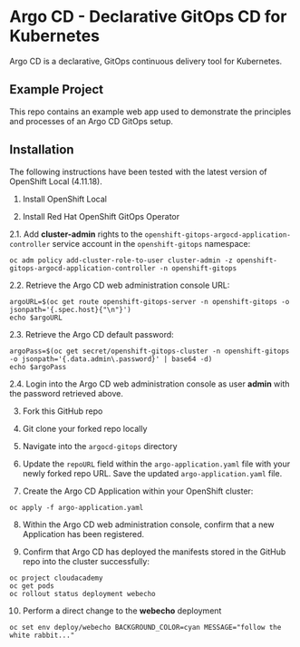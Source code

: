 # Argo CD - Declarative GitOps CD for Kubernetes

Argo CD is a declarative, GitOps continuous delivery tool for Kubernetes.

## Example Project
This repo contains an example web app used to demonstrate the principles and processes of an Argo CD GitOps setup.

## Installation
The following instructions have been tested with the latest version of OpenShift Local (4.11.18).

1. Install OpenShift Local

2. Install Red Hat OpenShift GitOps Operator

2.1. Add **cluster-admin** rights to the `openshift-gitops-argocd-application-controller` service account in the `openshift-gitops` namespace:

```
oc adm policy add-cluster-role-to-user cluster-admin -z openshift-gitops-argocd-application-controller -n openshift-gitops
```

2.2. Retrieve the Argo CD web administration console URL:

```
argoURL=$(oc get route openshift-gitops-server -n openshift-gitops -o jsonpath='{.spec.host}{"\n"}')
echo $argoURL
```

2.3. Retrieve the Argo CD default password:

```
argoPass=$(oc get secret/openshift-gitops-cluster -n openshift-gitops -o jsonpath='{.data.admin\.password}' | base64 -d)
echo $argoPass
```

2.4. Login into the Argo CD web administration console as user **admin** with the password retrieved above.

3. Fork this GitHub repo

4. Git clone your forked repo locally

5. Navigate into the `argocd-gitops` directory

6. Update the `repoURL` field within the `argo-application.yaml` file with your newly forked repo URL. Save the updated `argo-application.yaml` file.

7. Create the Argo CD Application within your OpenShift cluster:

```
oc apply -f argo-application.yaml
```

8. Within the Argo CD web administration console, confirm that a new Application has been registered.

9. Confirm that Argo CD has deployed the manifests stored in the GitHub repo into the cluster successfully:

```
oc project cloudacademy
oc get pods
oc rollout status deployment webecho
```

10. Perform a direct change to the **webecho** deployment

```
oc set env deploy/webecho BACKGROUND_COLOR=cyan MESSAGE="follow the white rabbit..."
```
